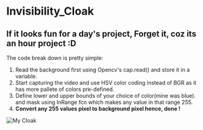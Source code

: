 # Invisibility_Cloak

## If it looks fun for a **day's** project, Forget it, coz its an **hour** project :D

The code break down is pretty simple:

1. Read the background first using Opencv's cap.read() and store it in a variable.
2. Start capturing the video and use HSV color coding instead of BGR as it has more pallete of colors pre-defined.
3. Define lower and upper bounds of your choice of color(mine was blue). and mask using InRange fcn which makes any value in that range 255.
4. **Convert any 255 values pixel to background pixel hence, done !**

![My Cloak](https://media.giphy.com/media/M9CqcbNWeePnpKtVb8/giphy.gif)


